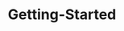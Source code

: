---
layout: post
title: Getting-Started
description: getting started
platform: aspnet-core
control: Splitter
documentation: ug
---